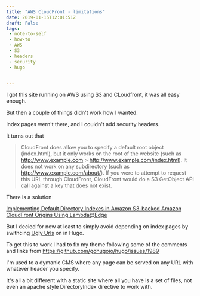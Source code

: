 ```yaml
---
title: "AWS CloudFront - limitations"
date: 2019-01-15T12:01:51Z
draft: False
tags:
 - note-to-self
 - how-to
 - AWS
 - S3
 - headers
 - security
 - hugo


---
```


I got this site running on AWS using S3 and CLoudfront, it was all easy enough.

But then a couple of things didn't work how I wanted.

Index pages wern't there, and I couldn't add security headers.

<!--more-->


It turns out that 


> CloudFront does allow you to specify a default root object (index.html), but it only works on the root of the website (such as http://www.example.com > http://www.example.com/index.html). It does not work on any subdirectory (such as http://www.example.com/about/). If you were to attempt to request this URL through CloudFront, CloudFront would do a S3 GetObject API call against a key that does not exist.

There is a solution

[Implementing Default Directory Indexes in Amazon S3-backed Amazon CloudFront Origins Using Lambda@Edge](https://aws.amazon.com/blogs/compute/implementing-default-directory-indexes-in-amazon-s3-backed-amazon-cloudfront-origins-using-lambdaedge/)

But I decied for now at least to simply avoid depending on index pages by swithcing [Ugly Urls](https://gohugo.io/content-management/urls/#ugly-urls) on in Hugo.

To get this to work I had to fix my theme following some of the comments and links from https://github.com/gohugoio/hugo/issues/1989

I'm used to a dymanic CMS where any page can be served on any URL with whatever header you specify.

It's all a bit different with a static site where all you have is a set of files, not even an apache style DirectoryIndex directive to work with.





